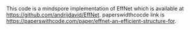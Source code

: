 This code is a mindspore implementation of EffNet which is available at https://github.com/andrijdavid/EffNet.
paperswidthcocde link is https://paperswithcode.com/paper/effnet-an-efficient-structure-for.